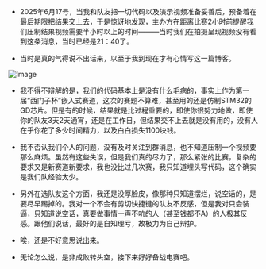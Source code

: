 - 2025年6月17号，当我和队友把一切代码以及演示视频准备妥善后，预备着在最后期限把结果交上去，于是惊讶地发现，主办方在距离比赛2小时前提醒我们压制结果视频需要半小时以上的时间———当时我们在拍摄呈现视频没有看到这条消息，当时已经是21：40了。 

-  当时是真的气得说不出话来，以至于我到现在才有心情写这一篇博客。           

![Image](https://github.com/user-attachments/assets/c9e83dae-96b5-4720-ae7a-10ed17f140e3)

- 我不得不辩解的是，我们的代码基本上是没有什么毛病的，事实上作为第一届“西门子杯”嵌入式赛道，这次的赛题不算难，甚至用的还是仿制STM32的GD芯片。但是有的时候，结果就是比过程重要的，即使你很努力地做，即使你的队友3天2天通宵，还是在工作日，但结果交不上去就是没有用的，没有人在乎你花了多少时间精力，以及白白损失1100块钱。

- 我不否认我们个人的问题，没有及时关注到群消息，也不知道压制一个视频要那么麻烦。虽然有这些失误，但是我们真的尽力了，那么紧张的比赛，复杂的要求又是新赛道新要求，我也没比过几次赛，我只知道埋头写代码，这个确实是我们队经验太少。

- 另外在选队友这个方面，我还是没厚脸皮，像那种只知道摆烂，说空话的，是要尽早踢掉的。我对一个不会有剪切快捷键的队友不反感，但是我对只会装逼，只知道说空话，真要做事情一声不吭的人（甚至钱都不A）的人极其反感。跟他们说话，最好的是自知理亏，故极力为自己辩护。
- 唉，还是不好意思说出来。
- 无论怎么说，是非成败转头空，接下来好好备战电赛吧。            